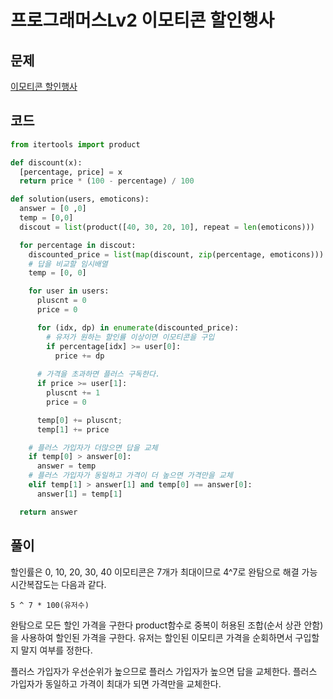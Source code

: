 # 프로그래머스Lv2 이모티콘 할인행사

## 문제

[이모티콘 할인행사](https://school.programmers.co.kr/learn/courses/30/lessons/150368?language=python3)

## 코드

```python
from itertools import product

def discount(x):
  [percentage, price] = x
  return price * (100 - percentage) / 100

def solution(users, emoticons):
  answer = [0 ,0]
  temp = [0,0]
  discout = list(product([40, 30, 20, 10], repeat = len(emoticons)))

  for percentage in discout:
    discounted_price = list(map(discount, zip(percentage, emoticons)))
    # 답을 비교할 임시배열
    temp = [0, 0]

    for user in users:
      pluscnt = 0
      price = 0

      for (idx, dp) in enumerate(discounted_price):
        # 유저가 원하는 할인률 이상이면 이모티콘을 구입
        if percentage[idx] >= user[0]:
          price += dp
      
      # 가격을 초과하면 플러스 구독한다.
      if price >= user[1]:
        pluscnt += 1
        price = 0

      temp[0] += pluscnt;
      temp[1] += price

    # 플러스 가입자가 더많으면 답을 교체
    if temp[0] > answer[0]:
      answer = temp
    # 플러스 가입자가 동일하고 가격이 더 높으면 가격만을 교체
    elif temp[1] > answer[1] and temp[0] == answer[0]:
      answer[1] = temp[1]

  return answer
```

## 풀이

할인률은 0, 10, 20, 30, 40 이모티콘은 7개가 최대이므로 4^7로 완탐으로 해결 가능 시간복잡도는 다음과 같다.

```
5 ^ 7 * 100(유저수)
```

완탐으로 모든 할인 가격을 구한다 product함수로 중복이 허용된 조합(순서 상관 안함)을 사용하여 할인된 가격을 구한다.
유저는 할인된 이모티콘 가격을 순회하면서 구입할지 말지 여부를 정한다.

플러스 가입자가 우선순위가 높으므로 플러스 가입자가 높으면 답을 교체한다.
플러스 가입자가 동일하고 가격이 최대가 되면 가격만을 교체한다.
